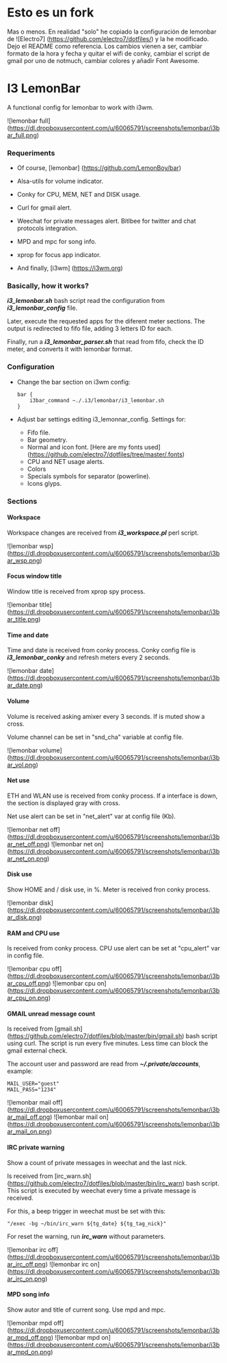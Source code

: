 # Esto es un fork
Mas o menos. En realidad "solo" he copiado la configuración de lemonbar de ![Electro7] (https://github.com/electro7/dotfiles/) y la he modificado. Dejo el README como referencia. Los cambios vienen a ser, cambiar formato de la hora y fecha y quitar el wifi de conky, cambiar el script de gmail por uno de notmuch, cambiar colores y añadir Font Awesome.

# I3 LemonBar

A functional config for lemonbar to work with i3wm.

![lemonbar full] (https://dl.dropboxusercontent.com/u/60065791/screenshots/lemonbar/i3bar_full.png)

### Requeriments

* Of course, [lemonbar] (https://github.com/LemonBoy/bar)

* Alsa-utils for volume indicator.

* Conky for CPU, MEM, NET and DISK usage.

* Curl for gmail alert.

* Weechat for private messages alert. Bitlbee for twitter and chat protocols
  integration.

* MPD and mpc for song info.

* xprop for focus app indicator.

* And finally, [i3wm] (https://i3wm.org)

### Basically, how it works?

***i3_lemonbar.sh*** bash script read the configuration from
***i3_lemonbar_config*** file.

Later, execute the requested apps for the diferent meter sections. The output
is redirected to fifo file, adding 3 letters ID for each.

Finally, run a ***i3_lemonbar_parser.sh*** that read from fifo, check the ID
meter, and converts it with lemonbar format.

### Configuration

* Change the bar section on i3wm config:

    ```
    bar {
        i3bar_command ~./.i3/lemonbar/i3_lemonbar.sh
    }
    ```
* Adjust bar settings editing i3_lemonnar_config. Settings for:

    * Fifo file.
    * Bar geometry.
    * Normal and icon font. [Here are my fonts used] (https://github.com/electro7/dotfiles/tree/master/.fonts)
    * CPU and NET usage alerts.
    * Colors
    * Specials symbols for separator (powerline).
    * Icons glyps.

### Sections

#### Workspace

Workspace changes are received from ***i3_workspace.pl*** perl script.

![lemonbar wsp] (https://dl.dropboxusercontent.com/u/60065791/screenshots/lemonbar/i3bar_wsp.png)

#### Focus window title

Window title is received from xprop spy process.

![lemonbar title] (https://dl.dropboxusercontent.com/u/60065791/screenshots/lemonbar/i3bar_title.png)

#### Time and date

Time and date is received from conky process. Conky config file is
***i3_lemonbar_conky*** and refresh meters every 2 seconds.

![lemonbar date] (https://dl.dropboxusercontent.com/u/60065791/screenshots/lemonbar/i3bar_date.png)

#### Volume

Volume is received asking amixer every 3 seconds. If is muted show a cross.

Volume channel can be set in "snd_cha" variable at config file.

![lemonbar volume] (https://dl.dropboxusercontent.com/u/60065791/screenshots/lemonbar/i3bar_vol.png)

#### Net use

ETH and WLAN use is received from conky process. If a interface is down, the
section is displayed gray with cross.

Net use alert can be set in "net_alert" var at config file (Kb).

![lemonbar net off] (https://dl.dropboxusercontent.com/u/60065791/screenshots/lemonbar/i3bar_net_off.png)
![lemonbar net on] (https://dl.dropboxusercontent.com/u/60065791/screenshots/lemonbar/i3bar_net_on.png)

#### Disk use

Show HOME and / disk use, in %. Meter is received fron conky process.

![lemonbar disk] (https://dl.dropboxusercontent.com/u/60065791/screenshots/lemonbar/i3bar_disk.png)

#### RAM and CPU use

Is received from conky process. CPU use alert can be set at "cpu_alert" var in
config file.

![lemonbar cpu off] (https://dl.dropboxusercontent.com/u/60065791/screenshots/lemonbar/i3bar_cpu_off.png)
![lemonbar cpu on] (https://dl.dropboxusercontent.com/u/60065791/screenshots/lemonbar/i3bar_cpu_on.png)

#### GMAIL unread message count

Is received from [gmail.sh] (https://github.com/electro7/dotfiles/blob/master/bin/gmail.sh)
bash script using curl. The script is run every five minutes. Less time
can block the gmail external check.

The account user and password are read from ***~/.private/accounts***, example:

    MAIL_USER="guest"
    MAIL_PASS="1234"

![lemonbar mail off] (https://dl.dropboxusercontent.com/u/60065791/screenshots/lemonbar/i3bar_mail_off.png)
![lemonbar mail on] (https://dl.dropboxusercontent.com/u/60065791/screenshots/lemonbar/i3bar_mail_on.png)

#### IRC private warning

Show a count of private messages in weechat and the last nick.

Is received from [irc_warn.sh] (https://github.com/electro7/dotfiles/blob/master/bin/irc_warn)
bash script. This script is executed by weechat every time a private message is
received.

For this, a beep trigger in weechat must be set with this:

    "/exec -bg ~/bin/irc_warn ${tg_date} ${tg_tag_nick}"

For reset the warning, run ***irc_warn*** without parameters.

![lemonbar irc off] (https://dl.dropboxusercontent.com/u/60065791/screenshots/lemonbar/i3bar_irc_off.png)
![lemonbar irc on] (https://dl.dropboxusercontent.com/u/60065791/screenshots/lemonbar/i3bar_irc_on.png)

#### MPD song info

Show autor and title of current song. Use mpd and mpc.

![lemonbar mpd off] (https://dl.dropboxusercontent.com/u/60065791/screenshots/lemonbar/i3bar_mpd_off.png)
![lemonbar mpd on] (https://dl.dropboxusercontent.com/u/60065791/screenshots/lemonbar/i3bar_mpd_on.png)
